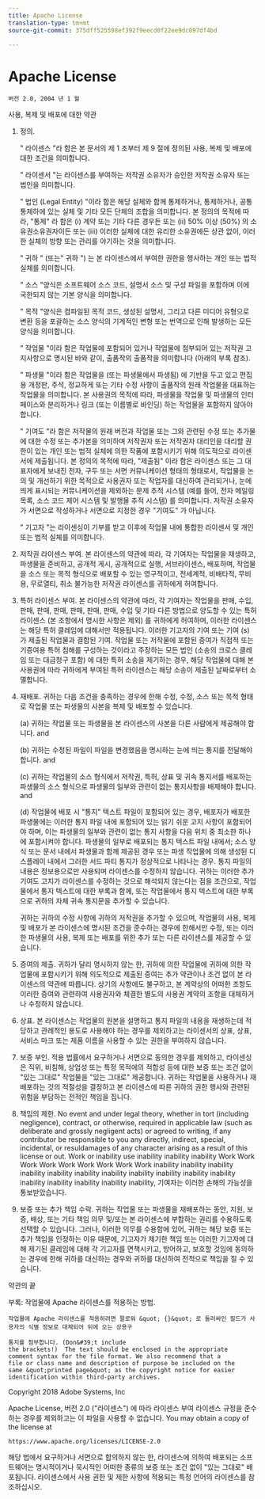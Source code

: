 ```yaml
---
title: Apache License
translation-type: tm+mt
source-git-commit: 375dff525598ef392f9eecd0f22ee9dc097df4bd

---
```



# Apache License

    버전 2.0, 2004 년 1 월
<!--                        https://www.apache.org/licenses/  -->

사용, 복제 및 배포에 대한 약관

1. 정의.

   &quot; 라이센스 &quot;라 함은 본 문서의 제 1 조부터 제 9 절에 정의된 사용, 복제 및 배포에 대한 조건을 의미합니다.

   &quot; 라이센서 &quot;는 라이센스를 부여하는 저작권 소유자가 승인한 저작권 소유자 또는 법인을 의미합니다.

   &quot; 법인 (Legal Entity) &quot;이라 함은 해당 실체와 함께 통제하거나, 통제하거나, 공통
통제하에 있는 실체 및 기타 모든 단체의 조합을 의미합니다. 본 정의의 목적에 따라, &quot;통제&quot; 라 함은 (i) 계약 또는
기타 다른 경우든 또는 (ii) 50% 이상 (50%) 의 소유권소유권자이든 또는 (iii) 이러한 실체에 대한 유리한 소유권에든 상관 없이, 이러한 실체의 방향 또는 관리를 야기하는 것을 의미합니다.

   &quot; 귀하 &quot; (또는&quot; 귀하 &quot;) 는 본 라이센스에서 부여한 권한을 행사하는 개인 또는 법적 실체를
의미합니다.

   &quot; 소스 &quot;양식은 소프트웨어 소스 코드, 설명서
소스 및 구성 파일을 포함하며 이에 국한되지 않는 기본 양식을 의미합니다.

   &quot; 목적 &quot;양식은 컴파일된 목적 코드, 생성된 설명서, 그리고 다른 미디어 유형으로 변환 등을 포괄하는 소스 양식의 기계적인
변형 또는 번역으로 인해 발생하는 모든 양식을 의미합니다.

   &quot; 작업물 &quot;이라 함은 작업물에 포함되어 있거나 작업물에 첨부되어 있는 저작권 고지사항으로 명시된 바와
같이, 출품작의 출품작을 의미합니다 (아래의 부록 참조).

   &quot; 파생물 &quot;이라 함은 작업물을 (또는 파생물에서 파생됨) 에 기반을 두고 있고 편집용 개정판, 주석, 정교하게 또는 기타 수정 사항이
출품작의 원래 작업물을 대표하는 작업물을 의미합니다. 본 사용권의 목적에 따라, 파생물을 작업물 및 파생물의 인터페이스와 분리하거나 링크 (또는 이름별로 바인딩) 하는 작업물을 포함하지 않아야 합니다.

   &quot; 기여도 &quot;라 함은 저작물의 원래 버전과 작업물 또는 그와 관련된 수정 또는 추가물에 대한 수정 또는 추가본을
의미하며 저작권자 또는 저작권자 대리인을 대리할 권한이 있는 개인 또는 법적 실체에 의한 작품에 포함시키기 위해
의도적으로 라이센서에 제출됩니다. 본 정의의 목적에 따라, &quot;제출됨&quot;
이라 함은 라이센스 또는 그 대표자에게 보내진
전자, 구두 또는 서면 커뮤니케이션 형태의 형태로서, 작업물을 논의 및 개선하기 위한 목적으로 사용권자 또는 작업자를 대신하여 관리되거나, 눈에 띄게 표시되는 커뮤니케이션을 제외하는 문제 추적 시스템 (예를 들어, 전자 메일링 목록, 소스 코드 제어 시스템 및 발행물 추적 시스템) 를 의미합니다. 저작권 소유자가 서면으로 작성하거나 서면으로
지정한 경우 &quot;기여도&quot; 가 아닙니다.

   &quot; 기고자 &quot;는 라이센싱이 기부를 받고 이후에 작업물 내에 통합한 라이센서 및 개인 또는 법적 실체를
의미합니다.

2. 저작권 라이센스 부여. 본 라이센스의 약관에 따라, 각 기여자는 작업물을 재생하고, 파생물을 준비하고, 공개적 게시, 공개적으로 실행, 서브라이센스, 배포하며, 작업물을 소스
또는 목적 형식으로 배포할 수 있는 영구적이고,
전세계적, 비배타적, 무비용, 무로열티, 취소 불가능한
저작권 라이센스를 귀하에게 허여합니다.

3. 특허 라이센스 부여. 본 라이센스의 약관에 따라, 각 기여자는 작업물을 판매, 수입, 판매, 판매, 판매, 판매, 판매, 판매, 수입 및 기타 다른 방법으로 양도할 수 있는 특허 라이센스 (본 조항에서 명시한 사항은 제외) 를 귀하에게 허여하며,
이러한 라이센스는 해당 특허 클레임에 대해서만 적용됩니다.
이러한 기고자의 기여 또는 기여 (s)
가 제출된 작업물과 결합된 기여. 작업물 또는
저작물에 포함된 증여가 직접적 또는
기증여용 특허 침해를 구성하는 것이라고 주장하는 모든 법인 (소송의 크로스 클레임 또는 대금청구 포함) 에 대한 특허 소송을 제기하는 경우, 해당 작업물에 대해 본 사용권에 따라 귀하에게 부여된 특허 라이센스는
해당 소송이 제출된 날짜로부터 소멸합니다.

4. 재배포. 귀하는 다음 조건을 충족하는 경우에 한해 수정, 수정,
소스 또는 목적 형태로 작업물 또는 파생물의 사본을 복제 및 배포할 수 있습니다.

   (a) 귀하는 작업물 또는
파생물을 본 라이센스의 사본을 다른 사람에게 제공해야 합니다. and

   (b) 귀하는 수정된 파일이 파일을 변경했음을 명시하는 눈에 띄는 통지를
전달해야 합니다. and

   (c) 귀하는 작업물의 소스 형식에서 저작권, 특허, 상표 및
귀속 통지서를 배포하는 파생물의
소스 형식으로 파생물의 일부와 관련이 없는 통지사항을 배제해야 합니다. and

   (d) 작업물에 배포 시 &quot;통지&quot; 텍스트 파일이 포함되어 있는 경우, 배포자가 배포한 파생물에는 이러한 통지 파일 내에 포함되어
있는 읽기 쉬운 고지 사항이 포함되어야 하며, 이는 파생물의 일부와 관련이 없는 통지 사항을 다음 위치 중 최소한 하나에
포함시켜야 합니다. 파생물의 일부로 배포되는
통지 텍스트 파일 내에서; 소스 양식 또는
문서 내에서 파생물과 함께 제공된 경우 또는 파생 작업물에 의해 생성된 디스플레이 내에서 그러한 서드 파티 통지가 정상적으로 나타나는 경우. 통지 파일의 내용은
정보용으로만 사용되며 라이센스를 수정하지 않습니다. 귀하는 이러한 추가 기여도 고지가 라이센스를 수정하는 것으로 해석되지 않는다는 점을 조건으로,
작업물에서 통지 텍스트에 대한 부록과 함께,
또는 작업물에서 통지 텍스트에 대한 부록으로 귀하의 자체 귀속
통지문을 추가할 수 있습니다.

   귀하는 귀하의 수정 사항에 귀하의 저작권을 추가할 수 있으며, 작업물의 사용,
복제 및 배포가 본 라이센스에 명시된 조건을 준수하는 경우에 한해서만 수정, 또는 이러한 파생물의 사용, 복제 또는 배포를 위한 추가 또는 다른 라이센스를 제공할 수 있습니다.

5. 증여의 제출. 귀하가 달리 명시하지 않는 한, 귀하에 의한 작업물에 귀하에 의한 작업물에
포함시키기 위해 의도적으로 제출된 증여는 추가 약관이나 조건 없이 본 라이센스의 약관에 따릅니다.
상기의 사항에도 불구하고, 본 계약상의 어떠한 조항도 이러한 증여와 관련하여 사용권자와 체결한
별도의 사용권 계약의 조항을 대체하거나 수정하지
않습니다.

6. 상표. 본 라이센스는 작업물의 원본을 설명하고 통지 파일의 내용을 재생하는데 적당하고 관례적인 용도로 사용해야 하는 경우를 제외하고는 라이센서의 상표,
상표, 서비스 마크 또는 제품 이름을 사용할 수 있는 권한을 부여하지 않습니다.

7. 보증 부인. 적용 법률에서 요구하거나 서면으로 동의한 경우를 제외하고, 라이센싱은 직위, 비침해, 상업성 또는 특정 목적에의 적합성 등에 대한 보증 또는 조건
없이 &quot;있는 그대로&quot; 작업물을 &quot;있는 그대로&quot; 제공합니다. 귀하는 작업물을 사용하거나 재배포하는 것의 적절성을 결정하고 본 라이센스에 따른 귀하의 권한 행사와 관련된 위험을 부담하는 전적인 책임을 집니다.

8. 책임의 제한. No event and under legal theory,
whether in tort (including negligence), contract, or otherwise, required in
applicable law (such as deliberate and grossly
negligent acts) or agreed to writing, if any contributor be
responsible to you any directly, indirect, special,
incidental, or resuldamages of any character arising as a
result of this license or out. Work or inability use inability inability inability Work Work Work Work Work Work Work Work Work inability inability inability inability inability inability inability inability inability inability inability inability inability inability inability inability, 기여자는
이러한 손해의 가능성을 통보받았습니다.

9. 보증 또는 추가 책임 수락. 귀하는 작업물 또는 파생물을 재배포하는
동안, 지원, 보증, 배상, 또는 기타 책임 의무 및/또는 본 라이센스에 부합하는 권리를 수용하도록 선택할 수 있습니다. 그러나, 이러한 의무를 수용함에 있어, 귀하는 해당 보증 또는 추가 책임을 인정하는 이유 때문에, 기고자가 제기한 책임
또는 이러한 기고자에 대해 제기된 클레임에 대해 각 기고자를 면책시키고,
방어하고, 보호할 것임에 동의하는 경우에 한해 귀하를 대신하는 경우와 귀하를 대신하여 전적으로 책임을 질 수 있습니다.

약관의 끝

부록: 작업물에 Apache 라이센스를 적용하는 방법.

    작업물에 Apache 라이센스를 적용하려면 팔로워 &quot; {}&quot; 로 둘러싸인 필드가 사용자의 식별 정보로 대체되어 뒤에 오는 상용구
    
    통지를 첨부합니다. (Don&#39;t include
    the brackets!)  The text should be enclosed in the appropriate
    comment syntax for the file format. We also recommend that a
    file or class name and description of purpose be included on the
    same &quot;printed page&quot; as the copyright notice for easier
    identification within third-party archives.

Copyright 2018 Adobe Systems, Inc

Apache License, 버전 2.0 (&quot;라이센스&quot;) 에 따라 라이센스 부여
라이센스 규정을 준수하는 경우를 제외하고는 이 파일을 사용할 수 없습니다.
You may obtain a copy of the license at

    https://www.apache.org/licenses/LICENSE-2.0

해당 법에서 요구하거나 서면으로 합의하지 않는 한, 라이센스에 의하여 배포되는 소프트웨어는
명시적이거나 묵시적인 어떠한 종류의 보증 또는 조건 없이 &quot;있는 그대로&quot; 배포됩니다.
라이센스에서 사용 권한 및
제한 사항에 적용되는 특정 언어의 라이센스를 참조하십시오.
